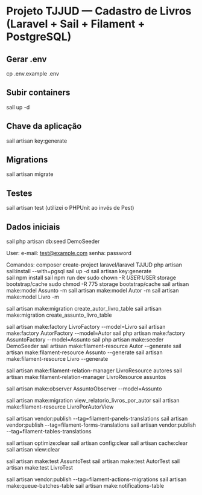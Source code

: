 # Projeto  TJJUD — Cadastro de Livros (Laravel + Sail + Filament + PostgreSQL) 

## Gerar .env 
cp .env.example .env

## Subir containers 
sail up -d

## Chave da aplicação
sail artisan key:generate

## Migrations 
sail artisan migrate 

## Testes
sail artisan test (utilizei o PHPUnit ao invés de Pest)

## Dados iniciais 
sail php artisan db:seed DemoSeeder

User: 
e-mail: test@example.com 
senha: password




Comandos: 
composer create-project laravel/laravel TJJUD 
php artisan sail:install --with=pgsql 
sail up -d 
sail artisan key:generate  
sail npm install 
sail npm run dev 
sudo chown -R $USER:$USER storage bootstrap/cache 
sudo chmod -R 775 storage bootstrap/cache 
sail artisan make:model Assunto -m 
sail artisan make:model Autor -m 
sail artisan make:model Livro -m 

sail artisan make:migration create_autor_livro_table 
sail artisan make:migration create_assunto_livro_table 

sail artisan make:factory LivroFactory --model=Livro 
sail artisan make:factory AutorFactory --model=Autor 
sail php artisan make:factory AssuntoFactory --model=Assunto 
sail php artisan make:seeder DemoSeeder 
sail artisan make:filament-resource Autor --generate 
sail artisan make:filament-resource Assunto --generate
sail artisan make:filament-resource Livro --generate

sail artisan make:filament-relation-manager LivroResource autores 
sail artisan make:filament-relation-manager LivroResource assuntos 

sail artisan make:observer AssuntoObserver --model=Assunto 

sail artisan make:migration view_relatorio_livros_por_autor 
sail artisan make:filament-resource LivroPorAutorView 

sail artisan vendor:publish --tag=filament-panels-translations 
sail artisan vendor:publish --tag=filament-forms-translations 
sail artisan vendor:publish --tag=filament-tables-translations 

sail artisan optimize:clear 
sail artisan config:clear 
sail artisan cache:clear 
sail artisan view:clear 

sail artisan make:test AssuntoTest 
sail artisan make:test AutorTest 
sail artisan make:test LivroTest 

sail artisan vendor:publish --tag=filament-actions-migrations 
sail artisan make:queue-batches-table 
sail artisan make:notifications-table 

